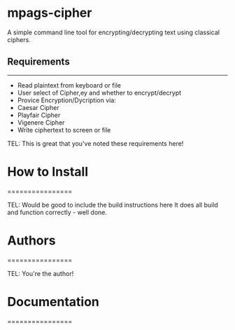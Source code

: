 # mpags-cipher
A simple command line tool for encrypting/decrypting text using classical ciphers.

## Requirements
--------------

* Read plaintext from keyboard or file
* User select of Cipher,ey and whether to encrypt/decrypt
* Provice Encryption/Dycription via:
* Caesar Cipher
* Playfair Cipher
* Vigenere Cipher
* Write ciphertext to screen or file

TEL: This is great that you've noted these requirements here!


# How to Install
================

TEL: Would be good to include the build instructions here
     It does all build and function correctly - well done.

# Authors
================

TEL: You're the author!

# Documentation
================

